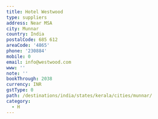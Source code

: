 ```yaml
---
title: Hotel Westwood
type: suppliers
address: Near MSA
city: Munnar
country: India
postalCode: 685 612
areaCode: '4865'
phone: '230884'
mobile: 0
email: info@westwood.com
www: ''
note: ''
bookThrough: 2038
currency: INR
gstType: 0
path: /destinations/india/states/kerala/cities/munnar/
category:
  - H
---
```


